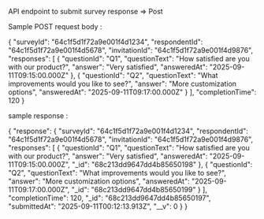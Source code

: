 API endpoint to submit survey response => Post 

Sample POST request body : 

{
  "surveyId": "64c1f5d1f72a9e001f4d1234",
  "respondentId": "64c1f5d1f72a9e001f4d5678",
  "invitationId": "64c1f5d1f72a9e001f4d9876",
  "responses": [
    {
      "questionId": "Q1",
      "questionText": "How satisfied are you with our product?",
      "answer": "Very satisfied",
      "answeredAt": "2025-09-11T09:15:00.000Z"
    },
    {
      "questionId": "Q2",
      "questionText": "What improvements would you like to see?",
      "answer": "More customization options",
      "answeredAt": "2025-09-11T09:17:00.000Z"
    }
  ],
  "completionTime": 120
}

sample response : 

{
	"response": {
		"surveyId": "64c1f5d1f72a9e001f4d1234",
		"respondentId": "64c1f5d1f72a9e001f4d5678",
		"invitationId": "64c1f5d1f72a9e001f4d9876",
		"responses": [
			{
				"questionId": "Q1",
				"questionText": "How satisfied are you with our product?",
				"answer": "Very satisfied",
				"answeredAt": "2025-09-11T09:15:00.000Z",
				"_id": "68c213dd9647dd4b85650198"
			},
			{
				"questionId": "Q2",
				"questionText": "What improvements would you like to see?",
				"answer": "More customization options",
				"answeredAt": "2025-09-11T09:17:00.000Z",
				"_id": "68c213dd9647dd4b85650199"
			}
		],
		"completionTime": 120,
		"_id": "68c213dd9647dd4b85650197",
		"submittedAt": "2025-09-11T00:12:13.913Z",
		"__v": 0
	}
}